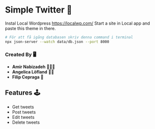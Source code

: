 # Simple Twitter 🦄

Instal Local Wordpress https://localwp.com/
Start a site in Local app and paste this theme in there.

```bash
# För att få igång databasen skriv denna command i terminal
npx json-server --watch data/db.json --port 8000
```

### Created By 🖥

- **Amir Nabizadeh** 🦸🏻‍♂️
- **Angelica Löfland** 👩‍🏫
- **Filip Cepraga** 🥷

## Features 🕹

- Get tweets
- Post tweets
- Edit tweets
- Delete tweets
